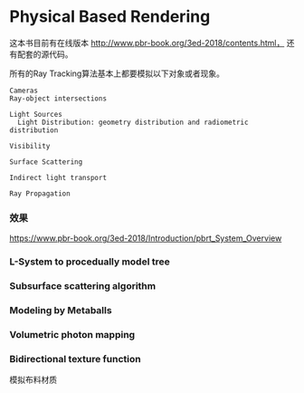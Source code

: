 # Physical Based Rendering
这本书目前有在线版本 http://www.pbr-book.org/3ed-2018/contents.html， 还有配套的源代码。


所有的Ray Tracking算法基本上都要模拟以下对象或者现象。
```
Cameras
Ray-object intersections

Light Sources
  Light Distribution: geometry distribution and radiometric distribution

Visibility

Surface Scattering

Indirect light transport

Ray Propagation
```

### 效果
https://www.pbr-book.org/3ed-2018/Introduction/pbrt_System_Overview

### L-System to procedually model tree
### Subsurface scattering algorithm
### Modeling by Metaballs
### Volumetric photon mapping
### Bidirectional texture function

模拟布料材质






